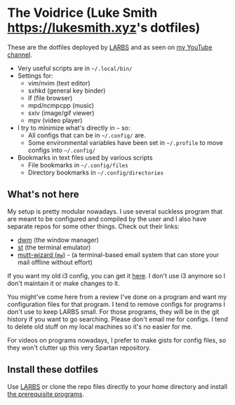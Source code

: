 # The Voidrice (Luke Smith <https://lukesmith.xyz>'s dotfiles)

These are the dotfiles deployed by [LARBS](https://larbs.xyz) and as seen on [my YouTube channel](https://youtube.com/c/lukesmithxyz).

- Very useful scripts are in `~/.local/bin/`
- Settings for:
	- vim/nvim (text editor)
	- sxhkd (general key binder)
	- lf (file browser)
	- mpd/ncmpcpp (music)
	- sxiv (image/gif viewer)
	- mpv (video player)
- I try to minimize what's directly in `~` so:
	- All configs that can be in `~/.config/` are.
	- Some environmental variables have been set in `~/.profile` to move configs into `~/.config/`
- Bookmarks in text files used by various scripts
	- File bookmarks in `~/.config/files`
	- Directory bookmarks in `~/.config/directories`

## What's not here

My setup is pretty modular nowadays.
I use several suckless program that are meant to be configured and compiled by the user and I also have separate repos for some other things.
Check out their links:

- [dwm](https://github.com/lukesmithxyz/dwm) (the window manager)
- [st](https://github.com/lukesmithxyz/st) (the terminal emulator)
- [mutt-wizard (`mw`)](https://github.com/lukesmithxyz/mutt-wizard) - (a terminal-based email system that can store your mail offline without effort)

If you want my old i3 config, you can get it [here](https://gist.github.com/LukeSmithxyz/a7f790309ae17e00a5635dc5def05424).
I don't use i3 anymore so I don't maintain it or make changes to it.

You might've come here from a review I've done on a program and want my configuration files for that program.
I tend to remove configs for programs I don't use to keep LARBS small. For those programs, they will be in the git history if you want to go searching. Please don't email me for configs. I tend to delete old stuff on my local machines so it's no easier for me.

For videos on programs nowadays, I prefer to make gists for config files, so they won't clutter up this very Spartan repository.

## Install these dotfiles

Use [LARBS](https://larbs.xyz) or clone the repo files directly to your home directory and install [the prerequisite programs](https://github.com/LukeSmithxyz/LARBS/blob/master/voiddwm/vprogs.csv).
